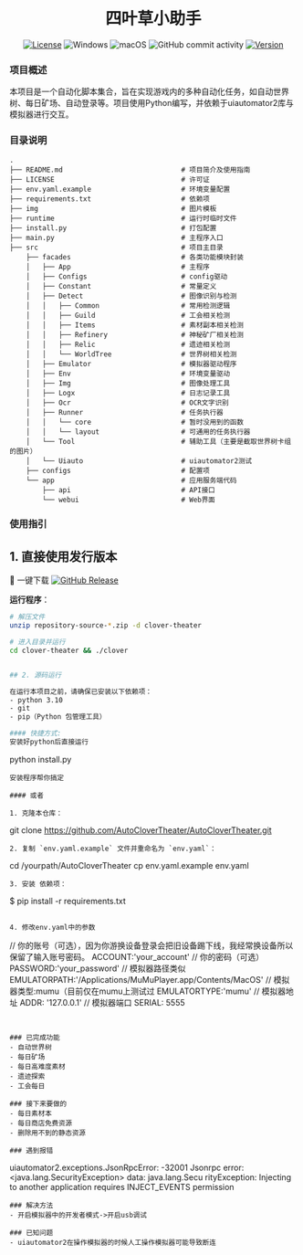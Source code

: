 <h1 align="center">四叶草小助手</h1>

<div align="center">

[![License](https://img.shields.io/badge/License-MIT%202.0-blue.svg)](https://opensource.org/licenses/MIT-2.0)
![Windows](https://img.shields.io/badge/-Windows%20x64-0078D6?logo=microsoft)
![macOS](https://img.shields.io/badge/-macOS%20Arm64-000000?logo=apple)
![GitHub commit activity](https://img.shields.io/github/commit-activity/m/AutoCloverTheater/AutoCloverTheater)
[![Version](https://img.shields.io/github/v/release/AutoCloverTheater/AutoCloverTheater?color=blue&label=Version)](https://github.com/AutoCloverTheater/AutoCloverTheater/releases)

[//]: # ( ![Platform]&#40;https://img.shields.io/badge/Platform-Windows%20%7C%20macOS-blueviolet&#41;)


</div>

### 项目概述
本项目是一个自动化脚本集合，旨在实现游戏内的多种自动化任务，如自动世界树、每日矿场、自动登录等。项目使用Python编写，并依赖于uiautomator2库与模拟器进行交互。

### 目录说明
```
.
├── README.md                             # 项目简介及使用指南
├── LICENSE                               # 许可证
├── env.yaml.example                      # 环境变量配置
├── requirements.txt                      # 依赖项
├── img                                   # 图片模板
├── runtime                               # 运行时临时文件
├── install.py                            # 打包配置
├── main.py                               # 主程序入口
├── src                                   # 项目主目录
    ├── facades                           # 各类功能模块封装
    │   ├── App                           # 主程序
    │   ├── Configs                       # config驱动
    │   ├── Constant                      # 常量定义
    │   ├── Detect                        # 图像识别与检测
    │   │   ├── Common                    # 常用检测逻辑
    │   │   ├── Guild                     # 工会相关检测
    │   │   ├── Items                     # 素材副本相关检测
    │   │   ├── Refinery                  # 神秘矿厂相关检测
    │   │   ├── Relic                     # 遗迹相关检测
    │   │   └── WorldTree                 # 世界树相关检测
    │   ├── Emulator                      # 模拟器驱动程序
    │   ├── Env                           # 环境变量驱动
    │   ├── Img                           # 图像处理工具
    │   ├── Logx                          # 日志记录工具
    │   ├── Ocr                           # OCR文字识别
    │   ├── Runner                        # 任务执行器
    │   │   └── core                      # 暂时没用到的函数
    │   │   └── layout                    # 可通用的任务执行器
    │   └── Tool                          # 辅助工具（主要是截取世界树卡组的图片）
    │   └── Uiauto                        # uiautomator2测试
    ├── configs                           # 配置项
    └── app                               # 应用服务端代码
        ├── api                           # API接口
        └── webui                         # Web界面
```

### 使用指引
## 1. 直接使用发行版本
🚀 一键下载 [![GitHub Release](https://img.shields.io/github/v/release/AutoCloverTheater/AutoCloverTheater)](https://github.com/AutoCloverTheater/AutoCloverTheater/releases)

**运行程序**：
   ```bash
   # 解压文件
   unzip repository-source-*.zip -d clover-theater
   
   # 进入目录并运行
   cd clover-theater && ./clover


## 2. 源码运行

在运行本项目之前，请确保已安装以下依赖项：
- python 3.10
- git
- pip（Python 包管理工具）

#### 快捷方式:
安装好python后直接运行 
```
python install.py
```
安装程序帮你搞定

#### 或者

1. 克隆本仓库：
```
git clone https://github.com/AutoCloverTheater/AutoCloverTheater.git
```
2. 复制 `env.yaml.example` 文件并重命名为 `env.yaml`：
```
cd /yourpath/AutoCloverTheater
cp env.yaml.example env.yaml
```
3. 安装 依赖项：
```
$ pip install -r requirements.txt
```

4. 修改env.yaml中的参数
```
// 你的账号（可选），因为你游换设备登录会把旧设备踢下线，我经常换设备所以保留了输入账号密码。
ACCOUNT:'your_account'
// 你的密码（可选）
PASSWORD:'your_password'
// 模拟器路径类似
EMULATORPATH:'/Applications/MuMuPlayer.app/Contents/MacOS'
// 模拟器类型:mumu（目前仅在mumu上测试过
EMULATORTYPE:'mumu'
// 模拟器地址
ADDR: '127.0.0.1'
// 模拟器端口
SERIAL: 5555
```


### 已完成功能
- 自动世界树
- 每日矿场
- 每日高难度素材
- 遗迹探索
- 工会每日

### 接下来要做的
- 每日素材本
- 每日商店免费资源
- 删除用不到的静态资源

### 遇到报错
```
uiautomator2.exceptions.JsonRpcError: -32001 Jsonrpc error: <java.lang.SecurityException> data: java.lang.Secu rityException: Injecting to another application requires INJECT_EVENTS permission
```
### 解决方法
- 开启模拟器中的开发者模式->开启usb调试

### 已知问题
- uiautomator2在操作模拟器的时候人工操作模拟器可能导致断连